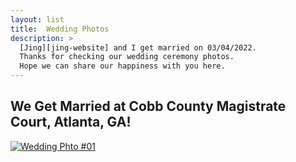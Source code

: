```yaml
---
layout: list
title:  Wedding Photos
description: >
  [Jing][jing-website] and I get married on 03/04/2022.
  Thanks for checking our wedding ceremony photos. 
  Hope we can share our happiness with you here.
---
```

## We Get Married at Cobb County Magistrate Court, Atlanta, GA!
<a href="[open-sea-photo-01]">![Wedding Phto #01][insite-photo-01]</a>


[jing-website]: https://jingtianis.github.io/
[open-sea-photo-01]: https://opensea.io/assets/0x495f947276749ce646f68ac8c248420045cb7b5e/88641939190327598168641774879033314236018224802234594312473918959862434234369

[insite-photo-01]: https://lh3.googleusercontent.com/YbunjTqbreCsBLY2yXx2y1LZ4yMd0-aNmej1lh0zsqPAQ86z47Na5Z0l0ik7Vt4acCMaE36kK8PtT-2xMsnDPo8DhBTL-uUqorE_Tks=w600
